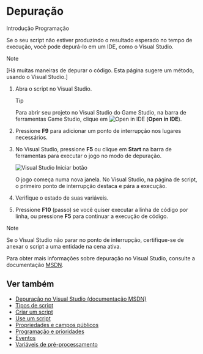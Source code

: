 # Depuração

<span class="badge text-bg-primary">Introdução</span>
<span class="badge text-bg-success">Programação</span>

Se o seu script não estiver produzindo o resultado esperado no tempo de execução, você pode depurá-lo em um IDE, como o Visual Studio.

> [!Note]
> [Há muitas maneiras de depurar o código. Esta página sugere um método, usando o Visual Studio.]

1. Abra o script no Visual Studio.

   > [!Tip]
   > Para abrir seu projeto no Visual Studio do Game Studio, na barra de ferramentas Game Studio, clique em ![Open in IDE](media/launch-your-game-ide-icon.png) (**Open in IDE**).

2. Pressione **F9** para adicionar um ponto de interrupção nos lugares necessários.

3. No Visual Studio, pressione **F5** ou clique em **Start** na barra de ferramentas para executar o jogo no modo de depuração.

   ![Visual Studio Iniciar botão](media/visual-studio-start-button.png)

   O jogo começa numa nova janela. No Visual Studio, na página de script, o primeiro ponto de interrupção destaca e pára a execução.

4. Verifique o estado de suas variáveis.

5. Pressione **F10** (passo) se você quiser executar a linha de código por linha, ou pressione **F5** para continuar a execução de código.

> [!Note]
> Se o Visual Studio não parar no ponto de interrupção, certifique-se de anexar o script a uma entidade na cena ativa.

Para obter mais informações sobre depuração no Visual Studio, consulte a documentação [MSDN](https://msdn.microsoft.com/en-us/library/sc65sadd.aspx).

## Ver também

* [Depuração no Visual Studio (documentação MSDN)](https://msdn.microsoft.com/en-us/library/sc65sadd.aspx)
* [Tipos de script](types-of-script.md)
* [Criar um script](create-a-script.md)
* [Use um script](use-a-script.md)
* [Propriedades e campos públicos](public-properties-and-fields.md)
* [Programação e prioridades](scheduling-and-priorities.md)
* [Eventos](events.md)
* [Variáveis de pré-processamento](preprocessor-variables.md)